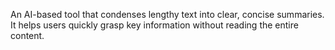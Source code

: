 An AI-based tool that condenses lengthy text into clear, concise summaries. It helps users quickly grasp key information without reading the entire content.
